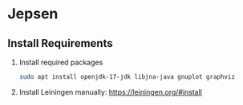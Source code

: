 # Jepsen

## Install Requirements

1. Install required packages

    ```bash
    sudo apt install openjdk-17-jdk libjna-java gnuplot graphviz
    ```

2. Install Leiningen manually: https://leiningen.org/#install

